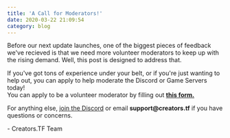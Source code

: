 ```yaml
---
title: 'A Call for Moderators!'
date: 2020-03-22 21:09:54
category: blog
---
```


<p>Before our next update launches, one of the biggest pieces of feedback we've recieved is that we need more volunteer moderators to keep up with the rising demand. Well, this post is designed to address that.</p>
<p>If you've got tons of experience under your belt, or if you're just wanting to help out, you can apply to help moderate the Discord or Game Servers today!<br />
You can apply to be a volunteer moderator by filling out <b><a href="/applyformod">this form.</a></b></p>
<p>For anything else, <a href="/discord">join the Discord</a> or email <b>support@creators.tf</b> if you have questions or concerns.</p>

<p>- Creators.TF Team</p>
